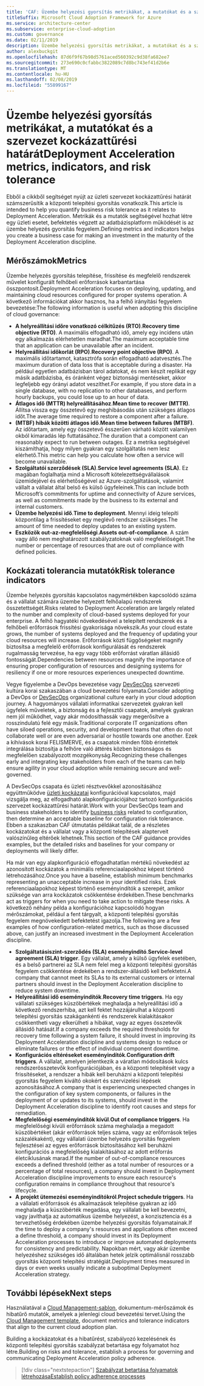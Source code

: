 ```yaml
---
title: 'CAF: Üzembe helyezési gyorsítás metrikákat, a mutatókat és a szervezet kockázattűrési határát'
titleSuffix: Microsoft Cloud Adoption Framework for Azure
ms.service: architecture-center
ms.subservice: enterprise-cloud-adoption
ms.custom: governance
ms.date: 02/11/2019
description: Üzembe helyezési gyorsítás metrikákat, a mutatókat és a szervezet kockázattűrési határát
author: alexbuckgit
ms.openlocfilehash: 87d6f9f67b98d5761aced560392c9d38fa682ee7
ms.sourcegitcommit: 273e690c0cfabbc3822089c7d8bc743ef41d2b6e
ms.translationtype: MT
ms.contentlocale: hu-HU
ms.lasthandoff: 02/08/2019
ms.locfileid: "55899167"
---
```

# <a name="deployment-acceleration-metrics-indicators-and-risk-tolerance"></a><span data-ttu-id="ce3cc-103">Üzembe helyezési gyorsítás metrikákat, a mutatókat és a szervezet kockázattűrési határát</span><span class="sxs-lookup"><span data-stu-id="ce3cc-103">Deployment Acceleration metrics, indicators, and risk tolerance</span></span>

<span data-ttu-id="ce3cc-104">Ebből a cikkből segítséget nyújt az üzleti szervezet kockázattűrési határát számszerűsítik a központi telepítési gyorsítás vonatkozik.</span><span class="sxs-lookup"><span data-stu-id="ce3cc-104">This article is intended to help you quantify business risk tolerance as it relates to Deployment Acceleration.</span></span> <span data-ttu-id="ce3cc-105">Metrikák és a mutatók segítségével hozhat létre egy üzleti esetet, befektetés végzett az adatbázisplatform működését is az üzembe helyezés gyorsítás fegyelem.</span><span class="sxs-lookup"><span data-stu-id="ce3cc-105">Defining metrics and indicators helps you create a business case for making an investment in the maturity of the Deployment Acceleration discipline.</span></span>

## <a name="metrics"></a><span data-ttu-id="ce3cc-106">Mérőszámok</span><span class="sxs-lookup"><span data-stu-id="ce3cc-106">Metrics</span></span>

<span data-ttu-id="ce3cc-107">Üzembe helyezés gyorsítás telepítése, frissítése és megfelelő rendszerek művelet konfigurált felhőbeli erőforrások karbantartása összpontosít.</span><span class="sxs-lookup"><span data-stu-id="ce3cc-107">Deployment Acceleration focuses on deploying, updating, and maintaining cloud resources configured for proper systems operation.</span></span> <span data-ttu-id="ce3cc-108">A következő információkat akkor hasznos, ha a felhő irányítási fegyelem bevezetése:</span><span class="sxs-lookup"><span data-stu-id="ce3cc-108">The following information is useful when adopting this discipline of cloud governance:</span></span>

- <span data-ttu-id="ce3cc-109">**A helyreállítási időre vonatkozó célkitűzés (RTO)**.</span><span class="sxs-lookup"><span data-stu-id="ce3cc-109">**Recovery time objective (RTO)**.</span></span> <span data-ttu-id="ce3cc-110">A maximális elfogadható idő, amely egy incidens után egy alkalmazás elérhetetlen maradhat.</span><span class="sxs-lookup"><span data-stu-id="ce3cc-110">The maximum acceptable time that an application can be unavailable after an incident.</span></span>
- <span data-ttu-id="ce3cc-111">**Helyreállítási időkorlát (RPO)**.</span><span class="sxs-lookup"><span data-stu-id="ce3cc-111">**Recovery point objective (RPO)**.</span></span> <span data-ttu-id="ce3cc-112">A maximális időtartamot, katasztrófa során elfogadható adatvesztés.</span><span class="sxs-lookup"><span data-stu-id="ce3cc-112">The maximum duration of data loss that is acceptable during a disaster.</span></span> <span data-ttu-id="ce3cc-113">Ha például egyetlen adatbázisban tárol adatokat, és nem készít replikát egy másik adatbázisba, és óránként végez biztonsági mentéseket, akkor legfeljebb egy órányi adatot veszíthet.</span><span class="sxs-lookup"><span data-stu-id="ce3cc-113">For example, if you store data in a single database, with no replication to other databases, and perform hourly backups, you could lose up to an hour of data.</span></span>
- <span data-ttu-id="ce3cc-114">**Átlagos idő (MTTR) helyreállításához**.</span><span class="sxs-lookup"><span data-stu-id="ce3cc-114">**Mean time to recover (MTTR)**.</span></span> <span data-ttu-id="ce3cc-115">Állítsa vissza egy összetevő egy meghibásodás után szükséges átlagos időt.</span><span class="sxs-lookup"><span data-stu-id="ce3cc-115">The average time required to restore a component after a failure.</span></span>
- <span data-ttu-id="ce3cc-116">**(MTBF) hibák közötti átlagos idő**.</span><span class="sxs-lookup"><span data-stu-id="ce3cc-116">**Mean time between failures (MTBF)**.</span></span> <span data-ttu-id="ce3cc-117">Az időtartam, amely egy összetevő ésszerűen várható között valamilyen okból kimaradás lép futtatásához.</span><span class="sxs-lookup"><span data-stu-id="ce3cc-117">The duration that a component can reasonably expect to run between outages.</span></span> <span data-ttu-id="ce3cc-118">Ez a metrika segítségével kiszámíthatja, hogy milyen gyakran egy szolgáltatás nem lesz elérhető.</span><span class="sxs-lookup"><span data-stu-id="ce3cc-118">This metric can help you calculate how often a service will become unavailable.</span></span>
- <span data-ttu-id="ce3cc-119">**Szolgáltatói szerződések (SLA)**.</span><span class="sxs-lookup"><span data-stu-id="ce3cc-119">**Service level agreements (SLA)**.</span></span> <span data-ttu-id="ce3cc-120">Ez magában foglalhatja mind a Microsoft kötelezettségvállalások üzemidejével és elérhetőségével az Azure-szolgáltatások, valamint vállalt a vállalat által belső és külső ügyfeleinek.</span><span class="sxs-lookup"><span data-stu-id="ce3cc-120">This can include both Microsoft’s commitments for uptime and connectivity of Azure services, as well as commitments made by the business to its external and internal customers.</span></span>
- <span data-ttu-id="ce3cc-121">**Üzembe helyezési idő**.</span><span class="sxs-lookup"><span data-stu-id="ce3cc-121">**Time to deployment**.</span></span> <span data-ttu-id="ce3cc-122">Mennyi ideig telepíti központilag a frissítéseket egy meglévő rendszer szükséges.</span><span class="sxs-lookup"><span data-stu-id="ce3cc-122">The amount of time needed to deploy updates to an existing system.</span></span>
- <span data-ttu-id="ce3cc-123">**Eszközök out-az-megfelelőségi**.</span><span class="sxs-lookup"><span data-stu-id="ce3cc-123">**Assets out-of-compliance**.</span></span> <span data-ttu-id="ce3cc-124">A szám vagy álló nem meghatározott szabályzatoknak való megfelelőségét.</span><span class="sxs-lookup"><span data-stu-id="ce3cc-124">The number or percentage of resources that are out of compliance with defined policies.</span></span>

## <a name="risk-tolerance-indicators"></a><span data-ttu-id="ce3cc-125">Kockázati tolerancia mutatók</span><span class="sxs-lookup"><span data-stu-id="ce3cc-125">Risk tolerance indicators</span></span>

<span data-ttu-id="ce3cc-126">Üzembe helyezés gyorsítás kapcsolatos nagymértékben kapcsolódó száma és a vállalat számára üzembe helyezett felhőalapú rendszerek összetettségét.</span><span class="sxs-lookup"><span data-stu-id="ce3cc-126">Risks related to Deployment Acceleration are largely related to the number and complexity of cloud-based systems deployed for your enterprise.</span></span> <span data-ttu-id="ce3cc-127">A felhő hagyatéki növekedésével a telepített rendszerek és a felhőbeli erőforrások frissítési gyakorisága növekszik.</span><span class="sxs-lookup"><span data-stu-id="ce3cc-127">As your cloud estate grows, the number of systems deployed and the frequency of updating your cloud resources will increase.</span></span> <span data-ttu-id="ce3cc-128">Erőforrások közti függőségeket magnify biztosítsa a megfelelő erőforrások konfigurálását és rendszerek rugalmasság tervezése, ha egy vagy több erőforrást váratlan állásidő fontosságát.</span><span class="sxs-lookup"><span data-stu-id="ce3cc-128">Dependencies between resources magnify the importance of ensuring proper configuration of resources and designing systems for resiliency if one or more resources experiences unexpected downtime.</span></span>

<!-- "en-us" location is required for the URL below. -->

<span data-ttu-id="ce3cc-129">Vegye figyelembe a DevOps bevezetése vagy [DevSecOps](https://www.microsoft.com/en-us/securityengineering/devsecops) szervezeti kultúra korai szakaszában a cloud bevezetési folyamata.</span><span class="sxs-lookup"><span data-stu-id="ce3cc-129">Consider adopting a DevOps or [DevSecOps](https://www.microsoft.com/en-us/securityengineering/devsecops) organizational culture early in your cloud adoption journey.</span></span> <span data-ttu-id="ce3cc-130">A hagyományos vállalati informatikai szervezetek gyakran kell ügyfelek műveletek, a biztonság és a fejlesztői csapatok, amelyek gyakran nem jól működhet, vagy akár módosíthassák vagy megerősítve a rosszindulatú felé egy másik.</span><span class="sxs-lookup"><span data-stu-id="ce3cc-130">Traditional corporate IT organizations often have siloed operations, security, and development teams that often do not collaborate well or are even adversarial or hostile towards one another.</span></span> <span data-ttu-id="ce3cc-131">Ezek a kihívások korai FELISMERVE, és a csapatok minden főbb érintettek integrálása biztosítja a felhőre való áttérés közben biztonságos és megfelelően szabályozott mozgékonyság.</span><span class="sxs-lookup"><span data-stu-id="ce3cc-131">Recognizing these challenges early and integrating key stakeholders from each of the teams can help ensure agility in your cloud adoption while remaining secure and well-governed.</span></span>

<span data-ttu-id="ce3cc-132">A DevSecOps csapata és üzleti résztvevőkkel azonosításához együttműködve [üzleti kockázatai](business-risks.md) konfigurációval kapcsolatos, majd vizsgálja meg, az elfogadható alapkonfigurációjához tartozó konfigurációs szervezet kockázattűrési határát.</span><span class="sxs-lookup"><span data-stu-id="ce3cc-132">Work with your DevSecOps team and business stakeholders to identify [business risks](business-risks.md) related to configuration, then determine an acceptable baseline for configuration risk tolerance.</span></span> <span data-ttu-id="ce3cc-133">Ebben a szakaszban CAF útmutatás példákat talál, de a részletes kockázatokat és a vállalat vagy a központi telepítések alapterveit valószínűleg eltérőek lehetnek.</span><span class="sxs-lookup"><span data-stu-id="ce3cc-133">This section of the CAF guidance provides examples, but the detailed risks and baselines for your company or deployments will likely differ.</span></span>

<span data-ttu-id="ce3cc-134">Ha már van egy alapkonfiguráció elfogadhatatlan mértékű növekedést az azonosított kockázatok a minimális referenciaalapokhoz képest történő létrehozásához.</span><span class="sxs-lookup"><span data-stu-id="ce3cc-134">Once you have a baseline, establish minimum benchmarks representing an unacceptable increase in your identified risks.</span></span> <span data-ttu-id="ce3cc-135">Ezek referenciaalapokhoz képest történő eseményindítók a szerepét, amikor szüksége van arra kockázatok csökkentése érdekében.</span><span class="sxs-lookup"><span data-stu-id="ce3cc-135">These benchmarks act as triggers for when you need to take action to mitigate these risks.</span></span> <span data-ttu-id="ce3cc-136">A következő néhány példa a konfigurációhoz kapcsolódó hogyan mérőszámokat, például a fent tárgyalt, a központi telepítési gyorsítás fegyelem megnövekedett befektetést igazolja.</span><span class="sxs-lookup"><span data-stu-id="ce3cc-136">The following are a few examples of how configuration-related metrics, such as those discussed above, can justify an increased investment in the Deployment Acceleration discipline.</span></span>

- <span data-ttu-id="ce3cc-137">**Szolgáltatásiszint-szerződés (SLA) eseményindító**.</span><span class="sxs-lookup"><span data-stu-id="ce3cc-137">**Service-level agreement (SLA) trigger**.</span></span> <span data-ttu-id="ce3cc-138">Egy vállalat, amely a külső ügyfelek esetében, és a belső partnerei az SLA nem felel meg a központi telepítési gyorsítás fegyelem csökkentése érdekében a rendszer-állásidő kell befektetni.</span><span class="sxs-lookup"><span data-stu-id="ce3cc-138">A company that cannot meet its SLAs to its external customers or internal partners should invest in the Deployment Acceleration discipline to reduce system downtime.</span></span>
- <span data-ttu-id="ce3cc-139">**Helyreállítási idő eseményindítók**.</span><span class="sxs-lookup"><span data-stu-id="ce3cc-139">**Recovery time triggers**.</span></span> <span data-ttu-id="ce3cc-140">Ha egy vállalati szükséges küszöbértékek meghaladja a helyreállítási idő a következő rendszerhiba, azt kell fektet hozzájárulhat a központi telepítési gyorsítás szakágankénti és rendszerek kialakításakor csökkentheti vagy elkerülheti a hibákat, vagy az egyes összetevők állásidő hatását.</span><span class="sxs-lookup"><span data-stu-id="ce3cc-140">If a company exceeds the required thresholds for recovery time following a system failure, it should invest in improving its Deployment Acceleration discipline and systems design to reduce or eliminate failures or the effect of individual component downtime.</span></span>
- <span data-ttu-id="ce3cc-141">**Konfigurációs eltéréseket eseményindítók**.</span><span class="sxs-lookup"><span data-stu-id="ce3cc-141">**Configuration drift triggers**.</span></span> <span data-ttu-id="ce3cc-142">A vállalat, amelyen jelentkezik a váratlan módosítások kulcs rendszerösszetevők konfigurációjában, és a központi telepítését vagy a frissítéseket, a rendszer a hibák kell beruházni a központi telepítési gyorsítás fegyelem kiváltó okokért és szervizelési lépések azonosításához.</span><span class="sxs-lookup"><span data-stu-id="ce3cc-142">A company that is experiencing unexpected changes in the configuration of key system components, or failures in the deployment of or updates to its systems, should invest in the Deployment Acceleration discipline to identify root causes and steps for remediation.</span></span>  
- <span data-ttu-id="ce3cc-143">**Megfelelőségi eseményindítók kívül**.</span><span class="sxs-lookup"><span data-stu-id="ce3cc-143">**Out of compliance triggers**.</span></span> <span data-ttu-id="ce3cc-144">Ha megfelelőségi kívüli erőforrások száma meghaladja a megadott küszöbértéket (akár erőforrások teljes száma, vagy az erőforrások teljes százalékaként), egy vállalati üzembe helyezés gyorsítás fegyelem fejlesztései az egyes erőforrások biztosításához kell beruházni konfigurációs a megfelelőség kialakításához az adott erőforrás életciklusának marad.</span><span class="sxs-lookup"><span data-stu-id="ce3cc-144">If the number of out-of-compliance resources exceeds a defined threshold (either as a total number of resources or a percentage of total resources), a company should invest in Deployment Acceleration discipline improvements to ensure each resource's configuration remains in compliance throughout that resource's lifecycle.</span></span>
- <span data-ttu-id="ce3cc-145">**A projekt ütemezési eseményindítókról**.</span><span class="sxs-lookup"><span data-stu-id="ce3cc-145">**Project schedule triggers**.</span></span> <span data-ttu-id="ce3cc-146">Ha a vállalati erőforrások és alkalmazások telepítése gyakran az idő meghaladja a küszöbérték megadása, egy vállalati be kell bevezetni, vagy javíthatja az automatikus üzembe helyezést, a konzisztencia és a tervezhetőség érdekében üzembe helyezési gyorsítás folyamatainak.</span><span class="sxs-lookup"><span data-stu-id="ce3cc-146">If the time to deploy a company's resources and applications often exceed a define threshold, a company should invest in its Deployment Acceleration processes to introduce or improve automated deployments for consistency and predictability.</span></span> <span data-ttu-id="ce3cc-147">Napokban mért, vagy akár üzembe helyezéshez szükséges idő általában hetek jelzik optimálisnál rosszabb gyorsítás központi telepítési stratégiát.</span><span class="sxs-lookup"><span data-stu-id="ce3cc-147">Deployment times measured in days or even weeks usually indicate a suboptimal Deployment Acceleration strategy.</span></span>

## <a name="next-steps"></a><span data-ttu-id="ce3cc-148">További lépések</span><span class="sxs-lookup"><span data-stu-id="ce3cc-148">Next steps</span></span>

<span data-ttu-id="ce3cc-149">Használatával a [Cloud Management-sablon](./template.md), dokumentum-mérőszámok és hibatűrő mutatók, amelyek a jelenlegi cloud bevezetési tervet.</span><span class="sxs-lookup"><span data-stu-id="ce3cc-149">Using the [Cloud Management template](./template.md), document metrics and tolerance indicators that align to the current cloud adoption plan.</span></span>

<span data-ttu-id="ce3cc-150">Building a kockázatokat és a hibatűrést, szabályozó kezelésének és központi telepítési gyorsítás szabályzat betartása egy folyamatot hoz létre.</span><span class="sxs-lookup"><span data-stu-id="ce3cc-150">Building on risks and tolerance, establish a process for governing and communicating Deployment Acceleration policy adherence.</span></span>

> [!div class="nextstepaction"]
> [<span data-ttu-id="ce3cc-151">Szabályzat betartása folyamatok létrehozása</span><span class="sxs-lookup"><span data-stu-id="ce3cc-151">Establish policy adherence processes</span></span>](compliance-processes.md)
